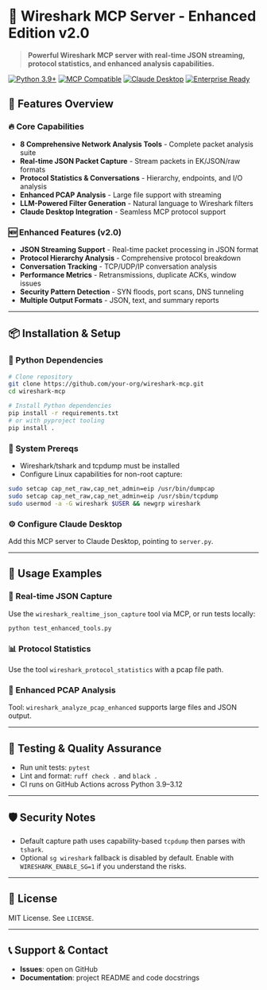 # 🦈 Wireshark MCP Server - Enhanced Edition v2.0

> **Powerful Wireshark MCP server with real-time JSON streaming, protocol statistics, and enhanced analysis capabilities.**

[![Python 3.9+](https://img.shields.io/badge/python-3.9+-blue.svg)](https://www.python.org/downloads/)
[![MCP Compatible](https://img.shields.io/badge/MCP-Compatible-green.svg)](https://modelcontextprotocol.io/)
[![Claude Desktop](https://img.shields.io/badge/Claude-Desktop-orange.svg)](https://claude.ai/desktop)
[![Enterprise Ready](https://img.shields.io/badge/Enterprise-Ready-red.svg)](#enterprise-features)

## 🚀 **Features Overview**

### **🔥 Core Capabilities**
- **8 Comprehensive Network Analysis Tools** - Complete packet analysis suite
- **Real-time JSON Packet Capture** - Stream packets in EK/JSON/raw formats
- **Protocol Statistics & Conversations** - Hierarchy, endpoints, and I/O analysis
- **Enhanced PCAP Analysis** - Large file support with streaming
- **LLM-Powered Filter Generation** - Natural language to Wireshark filters
- **Claude Desktop Integration** - Seamless MCP protocol support

### **🆕 Enhanced Features (v2.0)**
- **JSON Streaming Support** - Real-time packet processing in JSON format
- **Protocol Hierarchy Analysis** - Comprehensive protocol breakdown
- **Conversation Tracking** - TCP/UDP/IP conversation analysis
- **Performance Metrics** - Retransmissions, duplicate ACKs, window issues
- **Security Pattern Detection** - SYN floods, port scans, DNS tunneling
- **Multiple Output Formats** - JSON, text, and summary reports

---

## 📦 **Installation & Setup**

### **🐍 Python Dependencies**
```bash
# Clone repository
git clone https://github.com/your-org/wireshark-mcp.git
cd wireshark-mcp

# Install Python dependencies
pip install -r requirements.txt
# or with pyproject tooling
pip install .
```

### **🔧 System Prereqs**
- Wireshark/tshark and tcpdump must be installed
- Configure Linux capabilities for non-root capture:
```bash
sudo setcap cap_net_raw,cap_net_admin=eip /usr/bin/dumpcap
sudo setcap cap_net_raw,cap_net_admin=eip /usr/sbin/tcpdump
sudo usermod -a -G wireshark $USER && newgrp wireshark
```

### **⚙️ Configure Claude Desktop**
Add this MCP server to Claude Desktop, pointing to `server.py`.

---

## 🎯 **Usage Examples**

### **🔴 Real-time JSON Capture**
Use the `wireshark_realtime_json_capture` tool via MCP, or run tests locally:
```bash
python test_enhanced_tools.py
```

### **📊 Protocol Statistics**
Use the tool `wireshark_protocol_statistics` with a pcap file path.

### **🔬 Enhanced PCAP Analysis**
Tool: `wireshark_analyze_pcap_enhanced` supports large files and JSON output.

---

## 🧪 **Testing & Quality Assurance**

- Run unit tests: `pytest`
- Lint and format: `ruff check .` and `black .`
- CI runs on GitHub Actions across Python 3.9–3.12

---

## 🛡️ **Security Notes**
- Default capture path uses capability-based `tcpdump` then parses with `tshark`.
- Optional `sg wireshark` fallback is disabled by default. Enable with `WIRESHARK_ENABLE_SG=1` if you understand the risks.

---

## 📄 **License**

MIT License. See `LICENSE`.

---

## 📞 **Support & Contact**

- **Issues**: open on GitHub
- **Documentation**: project README and code docstrings